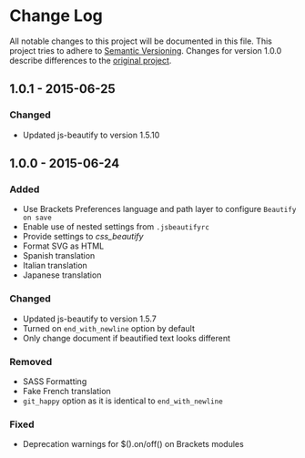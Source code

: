 # Change Log
All notable changes to this project will be documented in this file.
This project tries to adhere to [Semantic Versioning](http://semver.org/).
Changes for version 1.0.0 describe differences to the [original project](https://github.com/drewhamlett/brackets-beautify).


## 1.0.1 - 2015-06-25
### Changed
- Updated js-beautify to version 1.5.10


## 1.0.0 - 2015-06-24
### Added
- Use Brackets Preferences language and path layer to configure `Beautify on save`
- Enable use of nested settings from `.jsbeautifyrc`
- Provide settings to _css_beautify_
- Format SVG as HTML
- Spanish translation
- Italian translation
- Japanese translation

### Changed
- Updated js-beautify to version 1.5.7
- Turned on `end_with_newline` option by default
- Only change document if beautified text looks different

### Removed
- SASS Formatting
- Fake French translation
- `git_happy` option as it is identical to `end_with_newline`

### Fixed
- Deprecation warnings for $().on/off() on Brackets modules
